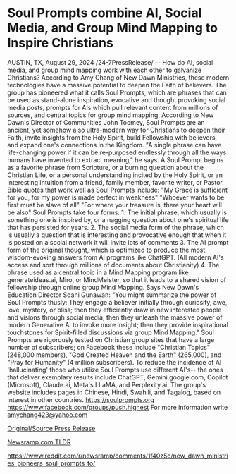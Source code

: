 # Soul Prompts combine AI, Social Media, and Group Mind Mapping to Inspire Christians

AUSTIN, TX, August 29, 2024 /24-7PressRelease/ -- How do AI, social media, and group mind mapping work with each other to galvanize Christians?  According to Amy Chang of New Dawn Ministries, these modern technologies have a massive potential to deepen the Faith of believers. The group has pioneered what it calls Soul Prompts, which are phrases that can be used as stand-alone inspiration, evocative and thought provoking social media posts, prompts for AIs which pull relevant content from millions of sources, and central topics for group mind mapping.  According to New Dawn's Director of Communities John Toomey, Soul Prompts are an ancient, yet somehow also ultra-modern way for Christians to deepen their Faith, invite insights from the Holy Spirit, build Fellowship with believers, and expand one's connections in the Kingdom. "A single phrase can have life-changing power if it can be re-purposed endlessly through all the ways humans have invented to extract meaning," he says.  A Soul Prompt begins as a favorite phrase from Scripture, or a burning question about the Christian Life, or a personal understanding incited by the Holy Spirit, or an interesting intuition from a friend, family member, favorite writer, or Pastor.   Bible quotes that work well as Soul Prompts include:  "My Grace is sufficient for you, for my power is made perfect in weakness" "Whoever wants to be first must be slave of all" "For where your treasure is, there your heart will be also"  Soul Prompts take four forms:  1. The initial phrase, which usually is something one is inspired by, or a nagging question about one's spiritual life that has persisted for years.  2. The social media form of the phrase, which is usually a question that is interesting and provocative enough that when it is posted on a social network it will invite lots of comments  3. The AI prompt form of the original thought, which is optimized to produce the most wisdom-evoking answers from AI programs like ChatGPT. (All modern AI's access and sort through millions of documents about Christianity)  4. The phrase used as a central topic in a Mind Mapping program like generateideas.ai, Miro, or MindMeister, so that it leads to a shared vision of fellowship through online group Mind Mapping.  Says New Dawn's Education Director Soani Gunawan: "You might summarize the power of Soul Prompts thusly: They engage a believer initially through curiosity, awe, love, mystery, or bliss; then they efficiently draw in new interested people and visions through social media; then they unleash the massive power of modern Generative AI to invoke more insight; then they provide inspirational touchstones for Spirit-filled discussions via group Mind Mapping."  Soul Prompts are rigorously tested on Christian group sites that have a large number of subscribers; on Facebook these include "Christian Topics" (248,000 members), "God Created Heaven and the Earth" (265,000), and "Pray for Humanity" (4 million subscribers).  To reduce the incidence of AI 'hallucinating' those who utilize Soul Prompts use different AI's-- the ones that deliver exemplary results include ChatGPT, Gemini.google.com, Copilot (Microsoft), Claude.ai, Meta's LLaMA, and Perplexity.ai.  The group's website includes pages in Chinese, Hindi, Swahili, and Tagalog, based on interest in other countries.  https://soulprompts.org https://www.facebook.com/groups/push.highest For more information write amychang423@yahoo.com 

[Original/Source Press Release](https://www.24-7pressrelease.com/press-release/513857/soul-prompts-combine-ai-social-media-and-group-mind-mapping-to-inspire-christians)
                    

[Newsramp.com TLDR](None) 

https://www.reddit.com/r/newsramp/comments/1f40z5c/new_dawn_ministries_pioneers_soul_prompts_to/